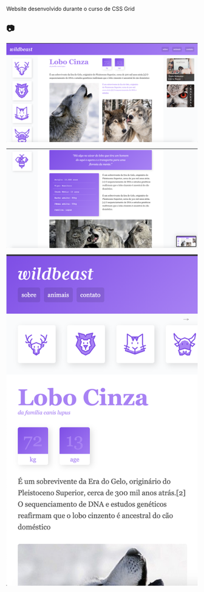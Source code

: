 Website desenvolvido durante o curso de CSS Grid

## :camera:
![ScreenShot 1](./img/github/ss1.png)

![ScreenShot 2](./img/github/ss2.png)

![ScreenShot 3](./img/github/ss3.png)